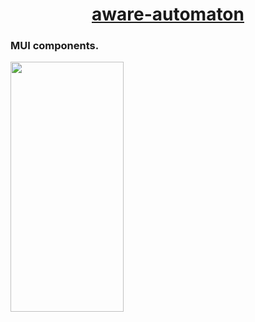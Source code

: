<h1 align="center"><a href="https://www.aware-automaton.com/"> aware-automaton </a></h1>

<h3 align="center> A blog and portfolio for Flynn Owen. Written in React, using <a href="https://mui.com/"> MUI </a> components. </h3>

<img align="center" width="60%" height="400" src="src/images/projects/Aware.gif"/>

<h3 align="center> Uses Netlify for hosting. </h3>
